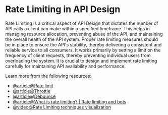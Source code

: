 # Rate Limiting in API Design

Rate Limiting is a critical aspect of API Design that dictates the number of API calls a client can make within a specified timeframe. This helps in managing resource allocation, preventing abuse of the API, and maintaining the overall health of the API system. Proper rate limiting measures should be in place to ensure the API's stability, thereby delivering a consistent and reliable service to all consumers. It works primarily by setting a limit on the frequency of client requests, thereby preventing individual users from overloading the system. It is crucial to design and implement rate limiting carefully for maintaining API availability and performance.

Learn more from the following resources:

- [@article@Rate limit](https://developer.mozilla.org/en-US/docs/Glossary/Rate_limit)
- [@article@Throttle](https://developer.mozilla.org/en-US/docs/Glossary/Throttle)
- [@article@Debounce](https://developer.mozilla.org/en-US/docs/Glossary/Debounce)
- [@article@What is rate limiting? | Rate limiting and bots](https://www.cloudflare.com/en-gb/learning/bots/what-is-rate-limiting/)
- [@video@Rate Limiting techniques visualization](https://smudge.ai/blog/ratelimit-algorithms)
